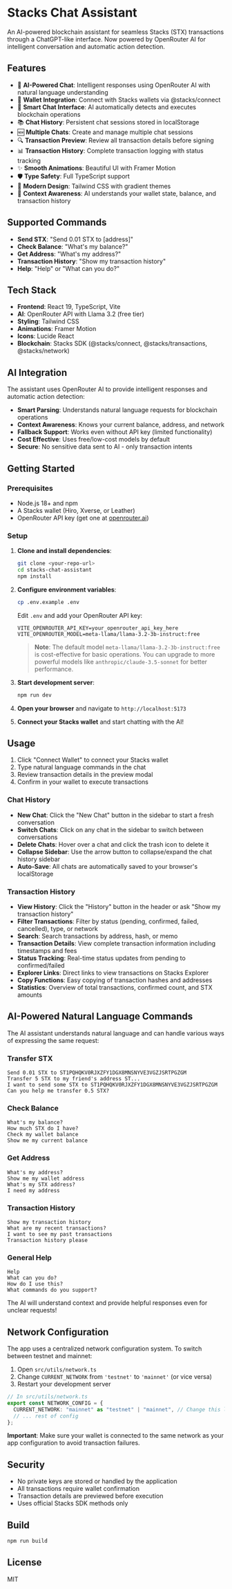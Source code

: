 # Stacks Chat Assistant

An AI-powered blockchain assistant for seamless Stacks (STX) transactions through a ChatGPT-like interface. Now powered by OpenRouter AI for intelligent conversation and automatic action detection.

## Features

- 🤖 **AI-Powered Chat**: Intelligent responses using OpenRouter AI with natural language understanding
- 🔗 **Wallet Integration**: Connect with Stacks wallets via @stacks/connect
- 💬 **Smart Chat Interface**: AI automatically detects and executes blockchain operations
- 📚 **Chat History**: Persistent chat sessions stored in localStorage
- 🆕 **Multiple Chats**: Create and manage multiple chat sessions
- 🔍 **Transaction Preview**: Review all transaction details before signing
- 📊 **Transaction History**: Complete transaction logging with status tracking
- ✨ **Smooth Animations**: Beautiful UI with Framer Motion
- 🛡️ **Type Safety**: Full TypeScript support
- 🎨 **Modern Design**: Tailwind CSS with gradient themes
- 🧠 **Context Awareness**: AI understands your wallet state, balance, and transaction history

## Supported Commands

- **Send STX**: "Send 0.01 STX to [address]"
- **Check Balance**: "What's my balance?"
- **Get Address**: "What's my address?"
- **Transaction History**: "Show my transaction history"
- **Help**: "Help" or "What can you do?"

## Tech Stack

- **Frontend**: React 19, TypeScript, Vite
- **AI**: OpenRouter API with Llama 3.2 (free tier)
- **Styling**: Tailwind CSS
- **Animations**: Framer Motion
- **Icons**: Lucide React
- **Blockchain**: Stacks SDK (@stacks/connect, @stacks/transactions, @stacks/network)

## AI Integration

The assistant uses OpenRouter AI to provide intelligent responses and automatic action detection:

- **Smart Parsing**: Understands natural language requests for blockchain operations
- **Context Awareness**: Knows your current balance, address, and network
- **Fallback Support**: Works even without API key (limited functionality)
- **Cost Effective**: Uses free/low-cost models by default
- **Secure**: No sensitive data sent to AI - only transaction intents

## Getting Started

### Prerequisites

- Node.js 18+ and npm
- A Stacks wallet (Hiro, Xverse, or Leather)
- OpenRouter API key (get one at [openrouter.ai](https://openrouter.ai))

### Setup

1. **Clone and install dependencies**:

   ```bash
   git clone <your-repo-url>
   cd stacks-chat-assistant
   npm install
   ```

2. **Configure environment variables**:

   ```bash
   cp .env.example .env
   ```

   Edit `.env` and add your OpenRouter API key:

   ```env
   VITE_OPENROUTER_API_KEY=your_openrouter_api_key_here
   VITE_OPENROUTER_MODEL=meta-llama/llama-3.2-3b-instruct:free
   ```

   > **Note**: The default model `meta-llama/llama-3.2-3b-instruct:free` is cost-effective for basic operations. You can upgrade to more powerful models like `anthropic/claude-3.5-sonnet` for better performance.

3. **Start development server**:

   ```bash
   npm run dev
   ```

4. **Open your browser** and navigate to `http://localhost:5173`

5. **Connect your Stacks wallet** and start chatting with the AI!

## Usage

1. Click "Connect Wallet" to connect your Stacks wallet
2. Type natural language commands in the chat
3. Review transaction details in the preview modal
4. Confirm in your wallet to execute transactions

### Chat History

- **New Chat**: Click the "New Chat" button in the sidebar to start a fresh conversation
- **Switch Chats**: Click on any chat in the sidebar to switch between conversations
- **Delete Chats**: Hover over a chat and click the trash icon to delete it
- **Collapse Sidebar**: Use the arrow button to collapse/expand the chat history sidebar
- **Auto-Save**: All chats are automatically saved to your browser's localStorage

### Transaction History

- **View History**: Click the "History" button in the header or ask "Show my transaction history"
- **Filter Transactions**: Filter by status (pending, confirmed, failed, cancelled), type, or network
- **Search**: Search transactions by address, hash, or memo
- **Transaction Details**: View complete transaction information including timestamps and fees
- **Status Tracking**: Real-time status updates from pending to confirmed/failed
- **Explorer Links**: Direct links to view transactions on Stacks Explorer
- **Copy Functions**: Easy copying of transaction hashes and addresses
- **Statistics**: Overview of total transactions, confirmed count, and STX amounts

## AI-Powered Natural Language Commands

The AI assistant understands natural language and can handle various ways of expressing the same request:

### Transfer STX
```
Send 0.01 STX to ST1PQHQKV0RJXZFY1DGX8MNSNYVE3VGZJSRTPGZGM
Transfer 5 STX to my friend's address ST...
I want to send some STX to ST1PQHQKV0RJXZFY1DGX8MNSNYVE3VGZJSRTPGZGM
Can you help me transfer 0.5 STX?
```

### Check Balance
```
What's my balance?
How much STX do I have?
Check my wallet balance
Show me my current balance
```

### Get Address
```
What's my address?
Show me my wallet address
What's my STX address?
I need my address
```

### Transaction History
```
Show my transaction history
What are my recent transactions?
I want to see my past transactions
Transaction history please
```

### General Help
```
Help
What can you do?
How do I use this?
What commands do you support?
```

The AI will understand context and provide helpful responses even for unclear requests!

## Network Configuration

The app uses a centralized network configuration system. To switch between testnet and mainnet:

1. Open `src/utils/network.ts`
2. Change `CURRENT_NETWORK` from `'testnet'` to `'mainnet'` (or vice versa)
3. Restart your development server

```typescript
// In src/utils/network.ts
export const NETWORK_CONFIG = {
  CURRENT_NETWORK: "mainnet" as "testnet" | "mainnet", // Change this line
  // ... rest of config
};
```

**Important**: Make sure your wallet is connected to the same network as your app configuration to avoid transaction failures.

## Security

- No private keys are stored or handled by the application
- All transactions require wallet confirmation
- Transaction details are previewed before execution
- Uses official Stacks SDK methods only

## Build

```bash
npm run build
```

## License

MIT
